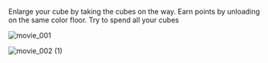 Enlarge your cube by taking the cubes on the way. Earn points by unloading on the same color floor. Try to spend all your cubes

![movie_001](https://github.com/RNH2e/SeveredCubeRunner/assets/93777622/bc8339a9-8ea0-46e4-ba77-585549057cb3)

![movie_002 (1)](https://github.com/RNH2e/SeveredCubeRunner/assets/93777622/13e595be-2dce-4676-aae0-26720f6b66e6)
